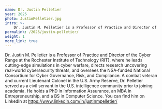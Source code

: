 ```yaml
---
name: Dr. Justin Pelletier
year: 2025
photo: JustinPelletier.jpg
intro: >-
    Dr. Justin M. Pelletier is a Professor of Practice and Director of the Cyber Range at the Rochester Institute of Technology (RIT), where he leads cutting-edge simulations in cyber warfare, directs research uncovering real-world cybersecurity threats, and oversees the NSA-funded National Consortium for Cyber Governance, Risk, and Compliance. A combat veteran and current Lieutenant Colonel in the U.S. Army Reserve, Dr. Pelletier served as a civil servant in the U.S. intelligence community prior to joining academia. He holds a PhD in Information Assurance, an MBA in Entrepreneurship, and a BS in Computer Science. You can find him on LinkedIn at https://www.linkedin.com/in/justinmpelletier/
permalink: /2025/justin-pelletier/
weight: 1
more_link: true
---
```


Dr. Justin M. Pelletier is a Professor of Practice and Director of the Cyber Range at the Rochester Institute of Technology (RIT), where he leads cutting-edge simulations in cyber warfare, directs research uncovering real-world cybersecurity threats, and oversees the NSA-funded National Consortium for Cyber Governance, Risk, and Compliance. A combat veteran and current Lieutenant Colonel in the U.S. Army Reserve, Dr. Pelletier served as a civil servant in the U.S. intelligence community prior to joining academia. He holds a PhD in Information Assurance, an MBA in Entrepreneurship, and a BS in Computer Science. You can find him on LinkedIn at https://www.linkedin.com/in/justinmpelletier/
